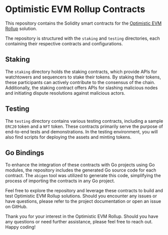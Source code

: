 # Optimistic EVM Rollup Contracts
This repository contains the Solidity smart contracts for the [Optimistic EVM Rollup](https://github.com/availproject/op-evm) solution.

The repository is structured with the `staking` and `testing` directories, 
each containing their respective contracts and configurations.

## Staking
The `staking` directory holds the staking contracts, 
which provide APIs for watchtowers and sequencers to stake their tokens. 
By staking their tokens, these participants can actively contribute to the consensus of the chain. 
Additionally, the staking contract offers APIs for slashing malicious nodes and initiating dispute 
resolutions against malicious actors.

## Testing
The `testing` directory contains various testing contracts, including a sample `ERC20` token and a `NFT` token. 
These contracts primarily serve the purpose of end-to-end tests and demonstrations. In the testing environment, 
you will also find scripts for deploying the assets and minting tokens.

## Go Bindings
To enhance the integration of these contracts with Go projects using Go modules, 
the repository includes the generated Go source code for each contract. 
The `abigen` tool was utilized to generate this code, simplifying the process of 
importing the contracts in any Go project.

Feel free to explore the repository and leverage these contracts to build and test Optimistic EVM Rollup solutions. 
Should you encounter any issues or have questions, please refer to the project documentation or open an issue on GitHub.

Thank you for your interest in the Optimistic EVM Rollup.
Should you have any questions or need further assistance, please feel free to reach out. Happy coding!
